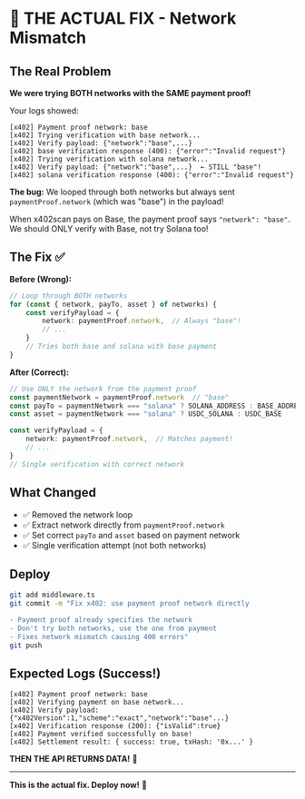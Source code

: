 # 🎯 THE ACTUAL FIX - Network Mismatch

## The Real Problem

**We were trying BOTH networks with the SAME payment proof!**

Your logs showed:
```
[x402] Payment proof network: base
[x402] Trying verification with base network...
[x402] Verify payload: {"network":"base",...}
[x402] base verification response (400): {"error":"Invalid request"}
[x402] Trying verification with solana network...
[x402] Verify payload: {"network":"base",...}  ← STILL "base"!
[x402] solana verification response (400): {"error":"Invalid request"}
```

**The bug:** We looped through both networks but always sent `paymentProof.network` (which was "base") in the payload!

When x402scan pays on Base, the payment proof says `"network": "base"`. We should ONLY verify with Base, not try Solana too!

## The Fix ✅

**Before (Wrong):**
```typescript
// Loop through BOTH networks
for (const { network, payTo, asset } of networks) {
    const verifyPayload = {
        network: paymentProof.network,  // Always "base"!
        // ...
    }
    // Tries both base and solana with base payment
}
```

**After (Correct):**
```typescript
// Use ONLY the network from the payment proof
const paymentNetwork = paymentProof.network  // "base"
const payTo = paymentNetwork === "solana" ? SOLANA_ADDRESS : BASE_ADDRESS
const asset = paymentNetwork === "solana" ? USDC_SOLANA : USDC_BASE

const verifyPayload = {
    network: paymentProof.network,  // Matches payment!
    // ...
}
// Single verification with correct network
```

## What Changed

- ✅ Removed the network loop
- ✅ Extract network directly from `paymentProof.network`
- ✅ Set correct `payTo` and `asset` based on payment network
- ✅ Single verification attempt (not both networks)

## Deploy

```bash
git add middleware.ts
git commit -m "Fix x402: use payment proof network directly

- Payment proof already specifies the network
- Don't try both networks, use the one from payment
- Fixes network mismatch causing 400 errors"
git push
```

## Expected Logs (Success!)

```
[x402] Payment proof network: base
[x402] Verifying payment on base network...
[x402] Verify payload: {"x402Version":1,"scheme":"exact","network":"base"...}
[x402] Verification response (200): {"isValid":true}
[x402] Payment verified successfully on base!
[x402] Settlement result: { success: true, txHash: '0x...' }
```

**THEN THE API RETURNS DATA!** 🎉

---

**This is the actual fix. Deploy now!** 💪

